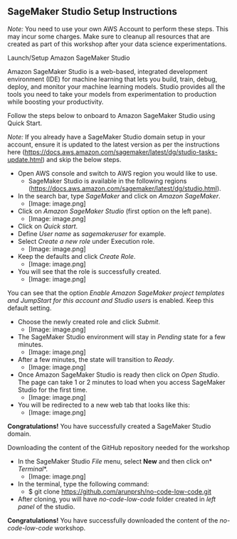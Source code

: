 ## SageMaker Studio Setup Instructions 

*Note:* You need to use your own AWS Account to perform these steps. This may incur some charges. Make sure to cleanup all resources that are created as part of this workshop after your data science experimentations.

Launch/Setup Amazon SageMaker Studio

Amazon SageMaker Studio is a web-based, integrated development environment (IDE) for machine learning that lets you build, train, debug, deploy, and monitor your machine learning models. Studio provides all the tools you need to take your models from experimentation to production while boosting your productivity.

Follow the steps below to onboard to Amazon SageMaker Studio using Quick Start. 

*Note:* If you already have a SageMaker Studio domain setup in your account, ensure it is updated to the latest version as per the instructions here (https://docs.aws.amazon.com/sagemaker/latest/dg/studio-tasks-update.html) and skip the below steps.

* Open AWS console and switch to AWS region you  would like to use.
    * SageMaker Studio is available in the following regions (https://docs.aws.amazon.com/sagemaker/latest/dg/studio.html).
* In the search bar, type *SageMaker* and  click on *Amazon SageMaker*.
    * [Image: image.png]
* Click on *Amazon SageMaker Studio* (first  option on the left pane).
    * [Image: image.png]
* Click on *Quick start*.
* Define *User name* as *sagemakeruser*  for example.
* Select *Create a new role* under  Execution role.
    * [Image: image.png]
* Keep the defaults and click *Create Role*.
    * [Image: image.png]
* You will see that the role is successfully  created.
    * [Image: image.png]

You can see that the option *Enable Amazon SageMaker project templates and JumpStart for this account and Studio users* is enabled. Keep this default setting.

* Choose the newly created role and click *Submit*.
    * [Image: image.png]
* The SageMaker Studio environment will stay in *Pending*  state for a few minutes.
    * [Image: image.png]
* After a few minutes, the state will transition  to *Ready*.
    * [Image: image.png]
* Once Amazon SageMaker Studio is ready then  click on *Open Studio*. The page can take 1 or 2 minutes to load when  you access SageMaker Studio for the first time.
    * [Image: image.png]
* You will be redirected to a new web tab that  looks like this:
    * [Image: image.png]

**Congratulations!** You have successfully created a SageMaker Studio domain.
 

Downloading the content of the GitHub repository needed for the workshop 

* In the SageMaker Studio *File*  menu, select **New** and then click on* *Terminal**.
    * [Image: image.png]
* In the terminal, type the following command:
    * $ git clone https://github.com/arunprsh/no-code-low-code.git
* After cloning, you will have *no-code-low-code* folder created in *left panel* of the  studio.

**Congratulations!** You have successfully downloaded the content of the *no-code-low-code* workshop.

